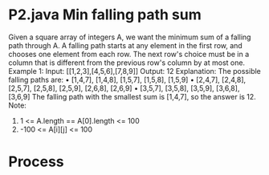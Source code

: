 # P2.java Min falling path sum

Given a square array of integers A, we want the minimum sum of a falling path through A.
A falling path starts at any element in the first row, and chooses one element from each row.  The next row's choice must be in a column that is different from the previous row's column by at most one.
Example 1:
Input: [[1,2,3],[4,5,6],[7,8,9]]
Output: 12
Explanation: 
The possible falling paths are:
•	[1,4,7], [1,4,8], [1,5,7], [1,5,8], [1,5,9]
•	[2,4,7], [2,4,8], [2,5,7], [2,5,8], [2,5,9], [2,6,8], [2,6,9]
•	[3,5,7], [3,5,8], [3,5,9], [3,6,8], [3,6,9]
The falling path with the smallest sum is [1,4,7], so the answer is 12.
 Note:
1.	1 <= A.length == A[0].length <= 100
2.	-100 <= A[i][j] <= 100


# Process


